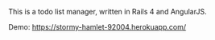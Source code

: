 This is a todo list manager, written in Rails 4 and AngularJS.

Demo: https://stormy-hamlet-92004.herokuapp.com/
